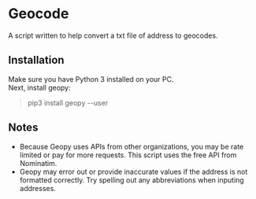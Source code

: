 # Geocode

A script written to help convert a txt file of address to geocodes.

## Installation

Make sure you have Python 3 installed on your PC.  
Next, install geopy:

> pip3 install geopy --user

## Notes

- Because Geopy uses APIs from other organizations, you may be rate limited or pay for more requests. This script uses the free API from Nominatim.
- Geopy may error out or provide inaccurate values if the address is not formatted correctly. Try spelling out any abbreviations when inputing addresses.

